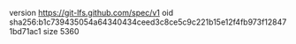 version https://git-lfs.github.com/spec/v1
oid sha256:b1c739435054a64340434ceed3c8ce5c9c221b15e12f4fb973f128471bd71ac1
size 5360
